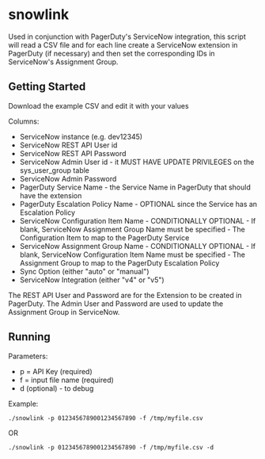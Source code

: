# snowlink

Used in conjunction with PagerDuty's ServiceNow integration, this script will read a CSV file and for each line create a ServiceNow extension in PagerDuty (if necessary) and then set the corresponding IDs in ServiceNow's Assignment Group.

## Getting Started

Download the example CSV and edit it with your values

Columns:
* ServiceNow instance (e.g. dev12345)
* ServiceNow REST API User id
* ServiceNow REST API Password
* ServiceNow Admin User id - it MUST HAVE UPDATE PRIVILEGES on the sys_user_group table
* ServiceNow Admin Password
* PagerDuty Service Name - the Service Name in PagerDuty that should have the extension
* PagerDuty Escalation Policy Name - OPTIONAL since the Service has an Escalation Policy
* ServiceNow Configuration Item Name - CONDITIONALLY OPTIONAL - If blank, ServiceNow Assignment Group Name must be specified - The Configuration Item to map to the PagerDuty Service
* ServiceNow Assignment Group Name - CONDITIONALLY OPTIONAL - If blank, ServiceNow Configuration Item Name must be specified - The Assignment Group to map to the PagerDuty  Escalation Policy
* Sync Option (either "auto" or "manual")
* ServiceNow Integration (either "v4" or "v5")

The REST API User and Password are for the Extension to be created in PagerDuty.
The Admin User and Password are used to update the Assignment Group in ServiceNow.

## Running

Parameters:
* p = API Key (required)
* f = input file name (required)
* d (optional) - to debug

Example:
```
./snowlink -p 0123456789001234567890 -f /tmp/myfile.csv
```
OR
```
./snowlink -p 0123456789001234567890 -f /tmp/myfile.csv -d
```
